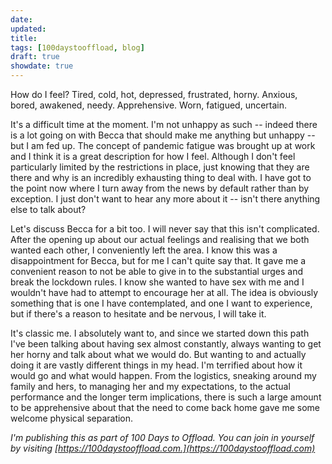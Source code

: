 ```yaml
---
date:
updated:
title:
tags: [100daystooffload, blog]
draft: true
showdate: true
---
```


How do I feel? Tired, cold, hot, depressed, frustrated, horny. Anxious, bored, awakened, needy. Apprehensive. Worn, fatigued, uncertain.

It's a difficult time at the moment. I'm not unhappy as such -- indeed there is a lot going on with Becca that should make me anything but unhappy -- but I am fed up. The concept of pandemic fatigue was brought up at work and I think it is a great description for how I feel. Although I don't feel particularly limited by the restrictions in place, just knowing that they are there and why is an incredibly exhausting thing to deal with. I have got to the point now where I turn away from the news by default rather than by exception. I just don't want to hear any more about it -- isn't there anything else to talk about?

Let's discuss Becca for a bit too. I will never say that this isn't complicated. After the opening up about our actual feelings and realising that we both wanted each other, I conveniently left the area. I know this was a disappointment for Becca, but for me I can't quite say that. It gave me a convenient reason to not be able to give in to the substantial urges and break the lockdown rules. I know she wanted to have sex with me and I wouldn't have had to attempt to encourage her at all. The idea is obviously something that is one I have contemplated, and one I want to experience, but if there's a reason to hesitate and be nervous, I will take it.

It's classic me. I absolutely want to, and since we started down this path I've been talking about having sex almost constantly, always wanting to get her horny and talk about what we would do. But wanting to and actually doing it are vastly different things in my head. I'm terrified about how it would go and what would happen. From the logistics, sneaking around my family and hers, to managing her and my expectations, to the actual performance and the longer term implications, there is such a large amount to be apprehensive about that the need to come back home gave me some welcome physical separation.

_I'm publishing this as part of 100 Days to Offload. You can join in yourself by visiting [https://100daystooffload.com.](https://100daystooffload.com)_
